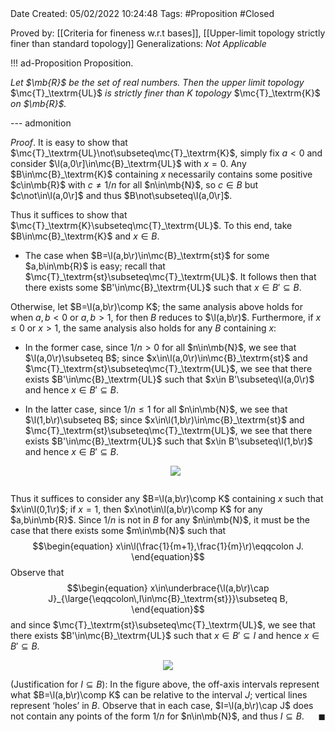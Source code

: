 <br />
<br />

Date Created: 05/02/2022 10:24:48
Tags: #Proposition #Closed 

Proved by: [[Criteria for fineness w.r.t bases]], [[Upper-limit topology strictly finer than standard topology]]
Generalizations: _Not Applicable_

!!! ad-Proposition Proposition.

_Let $\mb{R}$ be the set of real numbers. Then the upper limit topology_ $\mc{T}_\textrm{UL}$ _is strictly finer than $K$ topology_ $\mc{T}_\textrm{K}$ _on $\mb{R}$._

--- admonition

_Proof_. It is easy to show that $\mc{T}_\textrm{UL}\not\subseteq\mc{T}_\textrm{K}$, simply fix $a<0$ and consider $\l(a,0\r]\in\mc{B}_\textrm{UL}$ with $x=0$. Any $B\in\mc{B}_\textrm{K}$ containing $x$ necessarily contains some positive $c\in\mb{R}$ with $c\neq1/n$ for all $n\in\mb{N}$, so $c\in B$ but $c\not\in\l(a,0\r]$ and thus $B\not\subseteq\l(a,0\r]$.

Thus it suffices to show that $\mc{T}_\textrm{K}\subseteq\mc{T}_\textrm{UL}$. To this end, take $B\in\mc{B}_\textrm{K}$ and $x\in B$.
* The case when $B=\l(a,b\r)\in\mc{B}_\textrm{st}$ for some $a,b\in\mb{R}$ is easy; recall that $\mc{T}_\textrm{st}\subseteq\mc{T}_\textrm{UL}$. It follows then that there exists some $B'\in\mc{B}_\textrm{UL}$ such that $x\in B'\subseteq B$.

Otherwise, let $B=\l(a,b\r)\comp K$; the same analysis above holds for when $a,b<0$ or $a,b>1$, for then $B$ reduces to $\l(a,b\r)$. Furthermore, if $x\leq0$ or $x>1$, the same analysis also holds for any $B$ containing $x$:
* In the former case, since $1/n>0$ for all $n\in\mb{N}$, we see that $\l(a,0\r)\subseteq B$; since $x\in\l(a,0\r)\in\mc{B}_\textrm{st}$ and $\mc{T}_\textrm{st}\subseteq\mc{T}_\textrm{UL}$, we see that there exists $B'\in\mc{B}_\textrm{UL}$ such that $x\in B'\subseteq\l(a,0\r)$ and hence $x\in B'\subseteq B$.

* In the latter case, since $1/n\leq1$ for all $n\in\mb{N}$, we see that $\l(1,b\r)\subseteq B$; since $x\in\l(1,b\r)\in\mc{B}_\textrm{st}$ and $\mc{T}_\textrm{st}\subseteq\mc{T}_\textrm{UL}$, we see that there exists $B'\in\mc{B}_\textrm{UL}$ such that $x\in B'\subseteq\l(1,b\r)$ and hence $x\in B'\subseteq B$.
<br /><center><img src="https://i.upmath.me/svg/%0A%5Cusetikzlibrary%7Bmatrix%7D%0A%5Cusetikzlibrary%7Bpositioning%7D%0A%5Cusetikzlibrary%7Bpatterns%7D%0A%5Cusetikzlibrary%7Bdecorations.markings%7D%0A%5Cusetikzlibrary%7Barrows%7D%0A%5Cusetikzlibrary%7Barrows.meta%7D%0A%5Cusetikzlibrary%7Bbackgrounds%7D%0A%5Cusetikzlibrary%7Bmath%7D%0A%5Cdefinecolor%7BtextColor%7D%7Brgb%7D%7B0.973%2C%200.973%2C%201%7D%0A%5Cdefinecolor%7BbgColor%7D%7Brgb%7D%7B0.3%2C%200.3%2C%200.3%7D%0A%5Cbegin%7Btikzpicture%7D%5Bcolor%3DtextColor%5D%0A%5Cdraw%5B%3C-%3E%5D%20(-1.4%2C0)%20--%20(2.4%2C0)%3B%0A%5Cdraw%5B(-)%5D%20(-1%2C0.5)%20--%20(-0%2C0.5)%3B%0A%5Cfill%20(-0.2%2C0)%20circle%20(0.05)%3B%0A%5Cdraw%20(-0.2%2C0.2)%20circle%20(0)%20node%7B%5Cfootnotesize%7B%24x%24%7D%7D%3B%0A%5Cdraw%5B(-)%5D%20(1%2C0.5)%20--%20(2%2C0.5)%3B%0A%5Cfill%20(1.2%2C0)%20circle%20(0.05)%3B%0A%5Cdraw%20(1.26%2C0.24)%20circle%20(0)%20node%7B%5Cfootnotesize%7B%24x'%24%7D%7D%3B%0A%5Cdraw%5B(-)%2C%20thick%5D%20(-1%2C0)%20--%20(2%2C0)%3B%0A%5Cdraw%20(-1%2C-0.26)%20circle%20(0)%20node%7B%5Cfootnotesize%7B%24a%24%7D%7D%3B%0A%5Cdraw%20(2%2C-0.26)%20circle%20(0)%20node%7B%5Cfootnotesize%7B%24b%24%7D%7D%3B%0A%5Cdraw%20(0%2C0.1)%20--%20(0%2C-0.1)%20node%5Banchor%3Dnorth%5D%7B%5Cfootnotesize%7B%240%24%7D%7D%3B%0A%5Cdraw%20(1%2C0.1)%20--%20(1%2C-0.1)%20node%5Banchor%3Dnorth%5D%7B%5Cfootnotesize%7B%241%24%7D%7D%3B%0A%5Cforeach%20%5Ci%20in%20%7B1%2C...%2C100%7D%0A%7B%0A%5Ctikzmath%0A%7B%0A%5Cx%20%3D%201%20%2F%20%5Ci%3B%0A%7D%0A%5Cdraw%20(%5Cx%2C0.1)%20--%20(%5Cx%2C%20-0.1)%3B%0A%7D%0A%5Cend%7Btikzpicture%7D%0A"/></center>

<center><img src=""></center>

Thus it suffices to consider any $B=\l(a,b\r)\comp K$ containing $x$ such that $x\in\l(0,1\r)$; if $x=1$, then $x\not\in\l(a,b\r)\comp K$ for any $a,b\in\mb{R}$. Since $1/n$ is not in $B$ for any $n\in\mb{N}$, it must be the case that there exists some $m\in\mb{N}$ such that
$$\begin{equation}
    x\in\l(\frac{1}{m+1},\frac{1}{m}\r)\eqqcolon J.
\end{equation}$$
Observe that
$$\begin{equation}
    x\in\underbrace{\l(a,b\r)\cap J}_{\large{\eqqcolon\,I\in\mc{B}_\textrm{st}}}\subseteq B,
\end{equation}$$
and since $\mc{T}_\textrm{st}\subseteq\mc{T}_\textrm{UL}$, we see that there exists $B'\in\mc{B}_\textrm{UL}$ such that $x\in B'\subseteq I$ and hence $x\in B'\subseteq B$.

<center><img src="https://i.upmath.me/svg/%0A%5Cusetikzlibrary%7Bmatrix%7D%0A%5Cusetikzlibrary%7Bpositioning%7D%0A%5Cusetikzlibrary%7Bpatterns%7D%0A%5Cusetikzlibrary%7Bdecorations.markings%7D%0A%5Cusetikzlibrary%7Barrows%7D%0A%5Cusetikzlibrary%7Barrows.meta%7D%0A%5Cusetikzlibrary%7Bbackgrounds%7D%0A%5Cusetikzlibrary%7Bmath%7D%0A%5Cdefinecolor%7BtextColor%7D%7Brgb%7D%7B0.973%2C%200.973%2C%201%7D%0A%5Cdefinecolor%7BbgColor%7D%7Brgb%7D%7B0.3%2C%200.3%2C%200.3%7D%0A%5Cbegin%7Btikzpicture%7D%5Bcolor%3DtextColor%5D%0A%5Cpgfmathsetmacro%7B%5Cres%7D%7B10%7D%0A%5Cpgfmathsetmacro%7B%5Carrowres%7D%7B3%7D%0A%5Cpgfmathsetmacro%7B%5Carrowmin%7D%7B0.8%7D%0A%5Cdraw%5B%3C-%3E%5D%20(-1%2C0)%20--%20(%5Cres%20%2B%201%2C0)%3B%0A%5Cfill%20(0%2C0)%20circle%20(0.05)%20node%5Banchor%3Dnorth%5D%7B%5Cfootnotesize%7B%240%24%7D%7D%3B%0A%5Cfill%20(%5Cres%2F3%2C0)%20circle%20(0)%20node%5Bbelow%3D0.1cm%5D%7B%5Cfootnotesize%7B%24%5Cfrac%7B1%7D%7Bm%2B1%7D%24%7D%7D%3B%0A%5Cfill%20(%5Cres%2F2%2C0)%20circle%20(0)%20node%5Bbelow%3D0.1cm%5D%7B%5Cfootnotesize%7B%24%5Cfrac%7B1%7D%7Bm%7D%24%7D%7D%3B%0A%5Cfill%20(%5Cres%2C0)%20circle%20(0.05)%20node%5Banchor%3Dnorth%5D%7B%5Cfootnotesize%7B%241%24%7D%7D%3B%0A%5Cforeach%20%5Ci%20in%20%7B1%2C...%2C100%7D%0A%7B%0A%5Ctikzmath%0A%7B%0A%5Cx%20%3D%20%5Cres%20%2F%20%5Ci%3B%0A%5Cc%20%3D%20%5Cres%20%2F%20(%5Ci%20%2B%201)%3B%0A%7D%0A%5Cdraw%5B%7BParenthesis%5Bscale%3D%5Carrowres%2F%5Ci%20%2B%20%5Carrowmin%5D%7D-%7BParenthesis%5Bscale%3D%5Carrowres%2F%5Ci%20%2B%20%5Carrowmin%5D%7D%5D%20(%5Cx%2C0)%20--%20(%5Cc%2C%200)%3B%0A%7D%0A%5Cdraw%5B%7BParenthesis%5Bscale%3D%5Carrowres%2F5%20%2B%20%5Carrowmin%5D%7D-%7BParenthesis%5Bscale%3D%5Carrowres%2F5%20%2B%20%5Carrowmin%5D%7D%2C%20very%20thick%5D%20(%5Cres%2F3%2C0)%20--%20(%5Cres%2F2%2C0)%3B%0A%5Cdraw%5B(-)%2C%20thick%5D%20(%5Cres%2F6%2C1)%20--%20(5*%5Cres%2F12%2C1)%3B%0A%5Cdraw%5Bthick%5D%20(%5Cres%2F3%2C0.9)%20--%20(%5Cres%2F3%2C1.1)%3B%0A%5Cdraw%5Bthick%5D%20(%5Cres%2F4%2C0.9)%20--%20(%5Cres%2F4%2C1.1)%3B%0A%5Cdraw%5Bthick%5D%20(%5Cres%2F5%2C0.9)%20--%20(%5Cres%2F5%2C1.1)%3B%0A%5Cdraw%5B(-)%2C%20thick%5D%20(5*%5Cres%2F12%2C1.5)%20--%20(3*%5Cres%2F4%2C1.5)%3B%0A%5Cdraw%5Bthick%5D%20(%5Cres%2F2%2C1.4)%20--%20(%5Cres%2F2%2C1.6)%3B%0A%5Cdraw%5B(-)%2C%20thick%5D%20(3*%5Cres%2F8%2C-1)%20--%20(11*%5Cres%2F24%2C-1)%3B%0A%5Cdraw%5B(-)%2C%20thick%5D%20(%5Cres%2F6%2C-1.5)%20--%20(3*%5Cres%2F4%2C-1.5)%3B%0A%5Cdraw%5Bthick%5D%20(%5Cres%2F2%2C-1.4)%20--%20(%5Cres%2F2%2C-1.6)%3B%0A%5Cdraw%5Bthick%5D%20(%5Cres%2F3%2C-1.4)%20--%20(%5Cres%2F3%2C-1.6)%3B%0A%5Cdraw%5Bthick%5D%20(%5Cres%2F4%2C-1.4)%20--%20(%5Cres%2F4%2C-1.6)%3B%0A%5Cdraw%5Bthick%5D%20(%5Cres%2F5%2C-1.4)%20--%20(%5Cres%2F5%2C-1.6)%3B%0A%5Cend%7Btikzpicture%7D%0A"/></center>

(Justification for $I\subseteq B$): In the figure above, the off-axis intervals represent what $B=\l(a,b\r)\comp K$ can be relative to the interval $J$; vertical lines represent $\textrm{`}$holes$\textrm{'}$ in $B$. Observe that in each case, $I=\l(a,b\r)\cap J$ does not contain any points of the form $1/n$ for $n\in\mb{N}$, and thus $I\subseteq B$.<span style="float:right;">$\blacksquare$</span>
